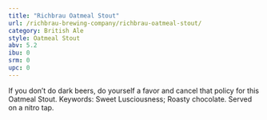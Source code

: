 ```yaml
---
title: "Richbrau Oatmeal Stout"
url: /richbrau-brewing-company/richbrau-oatmeal-stout/
category: British Ale
style: Oatmeal Stout
abv: 5.2
ibu: 0
srm: 0
upc: 0
---
```

If you don’t do dark beers, do yourself a favor and cancel that policy for this Oatmeal Stout. Keywords: Sweet Lusciousness; Roasty chocolate. Served on a nitro tap.
